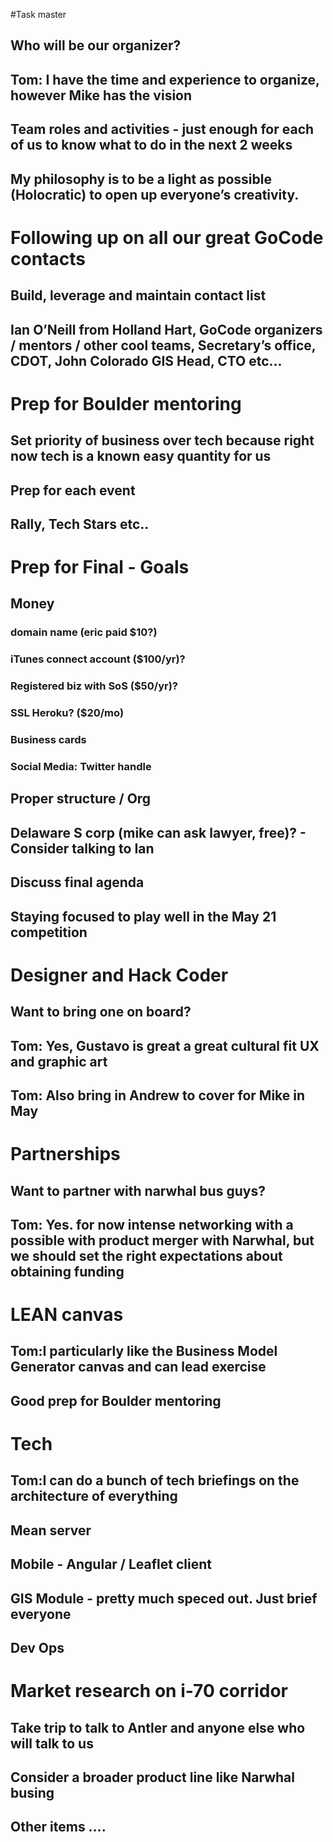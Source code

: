 
#Task master
## Who will be our organizer?
## Tom: I have the time and experience to organize, however Mike has the vision    
## Team roles and activities - just enough for each of us to know what to do in the next 2 weeks
## My philosophy is to be a light as possible (Holocratic) to open up everyone’s creativity.    
# Following up on all our great GoCode contacts
## Build, leverage and maintain contact list
## Ian O’Neill from Holland Hart, GoCode organizers / mentors / other cool teams, Secretary’s office, CDOT, John Colorado GIS Head, CTO etc…
# Prep for Boulder mentoring
## Set priority of business over tech because right now tech is a known easy quantity for us
## Prep for each event
## Rally, Tech Stars etc..
# Prep for Final - Goals
## Money
### domain name (eric paid $10?)
### iTunes connect account ($100/yr)?
### Registered biz with SoS ($50/yr)?
### SSL Heroku? ($20/mo)
### Business cards
### Social Media: Twitter handle
## Proper structure / Org
## Delaware S corp (mike can ask lawyer, free)? - Consider talking to Ian
## Discuss final agenda 
## Staying focused to play well in the May 21 competition 
# Designer and Hack Coder
## Want to bring one on board?
## Tom: Yes, Gustavo is great a great cultural fit UX and graphic art
## Tom: Also bring in Andrew to cover for Mike in May
# Partnerships
## Want to partner with narwhal bus guys?
## Tom: Yes. for now intense networking with a possible with product merger with Narwhal, but we should set the right expectations about obtaining funding
# LEAN canvas
## Tom:I particularly like the Business Model Generator canvas and can lead exercise
## Good prep for Boulder mentoring
# Tech
## Tom:I can do a bunch of tech briefings on the architecture of everything
## Mean server
## Mobile - Angular / Leaflet client
## GIS Module - pretty much speced out. Just brief everyone
## Dev Ops
# Market research on i-70 corridor
## Take trip to talk to Antler and anyone else who will talk to us
## Consider a broader product line like Narwhal busing
## Other items ….


